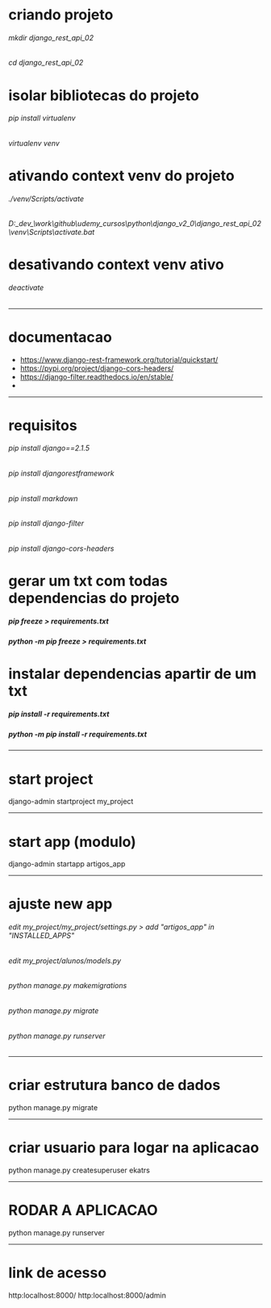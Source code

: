 # criando projeto
###### mkdir django_rest_api_02
###### cd django_rest_api_02

# isolar bibliotecas do projeto
###### pip install virtualenv
###### virtualenv venv

# ativando context venv do projeto
###### ./venv/Scripts/activate
###### D:\_dev_\work\github\udemy_cursos\python\django_v2_0\django_rest_api_02\venv\Scripts\activate.bat

# desativando context venv ativo
###### deactivate

---
# documentacao

- https://www.django-rest-framework.org/tutorial/quickstart/
- https://pypi.org/project/django-cors-headers/
- https://django-filter.readthedocs.io/en/stable/
- 
---

# requisitos
###### pip install django==2.1.5
###### pip install djangorestframework
###### pip install markdown
###### pip install django-filter
###### pip install django-cors-headers

# gerar um txt com todas dependencias do projeto
##### pip freeze > requirements.txt
##### python -m pip freeze > requirements.txt

# instalar dependencias apartir de um txt
##### pip install -r requirements.txt
##### python -m pip install -r requirements.txt

---

# start project
django-admin startproject my_project

---
# start app (modulo)
django-admin startapp artigos_app

---
# ajuste new app
###### edit my_project/my_project/settings.py > add "artigos_app" in "INSTALLED_APPS"
###### edit my_project/alunos/models.py
###### python manage.py makemigrations
###### python manage.py migrate
###### python manage.py runserver

---
# criar estrutura banco de dados
python manage.py migrate

---
# criar usuario para logar na aplicacao
python manage.py createsuperuser
ekatrs

---
# RODAR A APLICACAO
python manage.py runserver

---
# link de acesso
http:localhost:8000/
http:localhost:8000/admin






